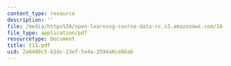 ```yaml
---
content_type: resource
description: ''
file: /media/https%3A/open-learning-course-data-rc.s3.amazonaws.com/16-01-unified-engineering-i-ii-iii-iv-fall-2005-spring-2006/2a6490c5b1dc23ef5e4a2594a6ce66ab_t11.pdf
file_type: application/pdf
resourcetype: Document
title: t11.pdf
uid: 2a6490c5-b1dc-23ef-5e4a-2594a6ce66ab
---
```

